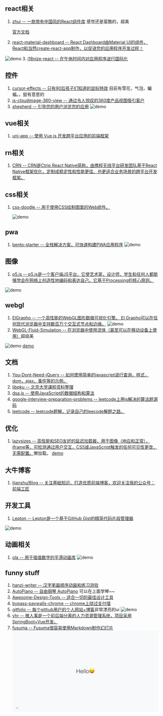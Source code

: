 ## react相关
1. [zhui -- 一款带有中国风的React组件库](https://github.com/zhui-team/zhui) 感觉还是蛮酷的，超美
    
    [官方文档](https://inspiring-bardeen-426f2e.netlify.com/card)

2. [react-material-dashboard -- React Dashboard由Material UI的组件，React和当然create-react-app制作，以促进您的应用程序开发过程！](https://github.com/devias-io/react-material-dashboard)

![demo](https://camo.githubusercontent.com/243b563a8415b4b2deaccc389e7c8242703669e2/68747470733a2f2f73332e65752d776573742d322e616d617a6f6e6177732e636f6d2f6465766961732f70726f64756374732f72656163742d6d6174657269616c2d64617368626f6172642f6d6174657269616c2d72656163742d64617368626f6172642d667265652e676966)
3. [i18nize-react -- 在午休时间内对应用程序进行国际化](https://github.com/Ghost---Shadow/i18nize-react)
    
## 控件
1. [cursor-effects -- 只有90后孩子们知道的鼠标特效](https://github.com/tholman/cursor-effects)
    目前有雪花，气泡，蝙蝠。。挺有意思的
2. [js-cloudimage-360-view -- 通过令人惊叹的360度产品视图吸引客户](https://github.com/scaleflex/js-cloudimage-360-view)
3. [shepherd -- 引导您的用户浏览您的应用](https://github.com/shipshapecode/shepherd)
    ![demo](https://github.com/shipshapecode/shepherd/raw/master/docs/assets/img/intro-step.png)
## vue相关
1. [uni-app -- 使用 Vue.js 开发跨平台应用的前端框架 ](https://github.com/dcloudio/uni-app)
## rn相关
1. [CRN -- CRN是Ctrip React Native简称，由携程无线平台研发团队基于React Native框架优化，定制成稳定性和性能更佳、也更适合业务场景的跨平台开发框架。](https://github.com/ctripcorp/CRN)
## css相关
1. [css-doodle -- 用于使用CSS绘制图案的Web组件。](https://github.com/css-doodle/css-doodle)

    ![demo](https://github.com/css-doodle/css-doodle/raw/master/screenshot/doodle.png)
## pwa
1. [bento-starter -- 全栈解决方案，可快速构建PWA应用程序](https://github.com/kefranabg/bento-starter)
![demo](https://user-images.githubusercontent.com/9840435/56022522-30ba0980-5d0c-11e9-8c61-23a9f91a926f.gif)
## 图像
1. [p5.j​​s -- p5.j​​s是一个客户端JS平台，它使艺术家，设计师，学生和任何人都能够学会在网络上创造性地编码和表达自己。它基于Processing的核心原则。](https://github.com/processing/p5.js)

![demo](http://p5js.org/assets/img/get-started/first-sketch2.png)
## webgl
1. [ElGrapho -- 一个高性能的WebGL图形数据可视化引擎。 El Grapho可以在任何现代浏览器中支持数百万个交互式节点和边缘。](https://github.com/ericdrowell/ElGrapho)
![demo](https://raw.githubusercontent.com/ericdrowell/ElGrapho/master/img/elgrapho-examples.png)
2. [WebGL-Fluid-Simulation -- 在浏览器中使用流体（甚至可以在移动设备上使用）](https://github.com/PavelDoGreat/WebGL-Fluid-Simulation)超级美

![demo](https://github.com/PavelDoGreat/WebGL-Fluid-Simulation/raw/master/screenshot.png?raw=true)
[demo](https://paveldogreat.github.io/WebGL-Fluid-Simulation/)
## 文档
1. [You-Dont-Need-jQuery -- 如何使用简单的javascript进行查询，样式，dom，ajax，事件等的示例。](https://github.com/nefe/You-Dont-Need-jQuery)
2. [libpku -- 北京大学课程资料整理](https://github.com/lib-pku/libpku)
3. [dsa.js -- 使用JavaScript的数据结构和算法](https://github.com/amejiarosario/dsa.js)
4. [google-interview-preparation-problems -- leetcode上用js解决的算法题源码](https://github.com/mgechev/google-interview-preparation-problems)
5. [leetcode -- leetcode题解，记录自己的leecode解题之路。](https://github.com/azl397985856/leetcode)
## 优化
1. [lazysizes -- 高性能和SEO友好的延迟加载器，用于图像（响应和正常），iframe等，可检测通过用户交互，CSS或JavaScript触发的任何可见性更改，无需配置。](https://github.com/aFarkas/lazysizes)懒加载。
[demo](https://blog.csdn.net/gao449812984/article/details/80900546)
## 大牛博客
1. [ljianshu/Blog -- 关注基础知识，打造优质前端博客，欢迎关注我的公众号：前端工匠](https://github.com/ljianshu/Blog)
## 开发工具
1. [Lepton -- Lepton是一个基于GitHub Gist的精简代码片段管理器](https://github.com/hackjutsu/Lepton)

![demo](https://github.com/hackjutsu/Lepton/raw/master/docs/img/portfolio/stay_organized.png)
## 动画相关
1. [ola -- 用于插值数字的平滑动画库](https://github.com/franciscop/ola)
![demo](https://raw.githubusercontent.com/franciscop/ola/master/docs/line.gif)
## funny stuff
1. [hanzi-writer -- 汉字笔画顺序动画和练习测验](https://github.com/chanind/hanzi-writer)
2. [AutoPiano -- 自由钢琴 AutoPiano](https://github.com/WarpPrism/AutoPiano) 可以在上面学琴~~
3. [Awesome-Design-Tools -- 适合一切的最佳设计工具](https://github.com/LisaDziuba/Awesome-Design-Tools)
4. [bypass-paywalls-chrome -- chrome上绕过支付墙](https://github.com/iamadamdev/bypass-paywalls-chrome)
5. [gitfolio -- 每个github用户的个人网站+博客](https://github.com/imfunniee/gitfolio)非常漂亮的ui
![demo](https://camo.githubusercontent.com/26b629015c11856d553f1014acd4aacaa08c48b0/68747470733a2f2f692e696d6775722e636f6d2f654136636c5a722e706e67)
6. [vhr -- 微人事是一个前后端分离的人力资源管理系统，项目采用SpringBoot+Vue开发。](https://github.com/lenve/vhr)
7. [fusuma -- Fusuma很容易使用Markdown制作幻灯片](https://github.com/hiroppy/fusuma)
![demo](https://github.com/hiroppy/fusuma/raw/master/media/procedure-screenshot.png)